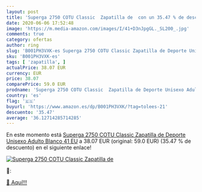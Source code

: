```yaml
---
layout: post
title: 'Superga 2750 COTU Classic  Zapatilla de  con un 35.47 % de descuento'
date: 2020-06-06 17:52:48
image: 'https://m.media-amazon.com/images/I/41+D3nJpgGL._SL200_.jpg'
comments: true
category: ofertas
author: ring
slug: 'B001PH3VXK-es Superga 2750 COTU Classic Zapatilla de Deporte Unisexo...'
sku: 'B001PH3VXK-es'
tags: [ 'zapatilla', ]
actualPrice: 38.07 EUR
currency: EUR
price: 38.07
comparePrice: 59.0 EUR
prodname: 'Superga 2750 COTU Classic  Zapatilla de Deporte Unisexo Adulto  Blanco  41 EU'
country: 'es'
flag: '🇪🇸'
buyurl: 'https://www.amazon.es/dp/B001PH3VXK/?tag=tolees-21'
descuento: '35.47'
average: '36.12714285714285'
---
```


En este momento está [Superga 2750 COTU Classic  Zapatilla de Deporte Unisexo Adulto  Blanco  41 EU](https://www.amazon.es/dp/B001PH3VXK/?tag=tolees-21) a 38.07 EUR (original: 59.0 EUR) (35.47 %  de descuento) en el siguiente enlace!

[![Superga 2750 COTU Classic  Zapatilla de ](https://m.media-amazon.com/images/I/41+D3nJpgGL._SL200_.jpg)](https://www.amazon.es/dp/B001PH3VXK/?tag=tolees-21)

🔎:


[🛒 Aquí!!!](https://www.amazon.es/dp/B001PH3VXK/?tag=tolees-21)
